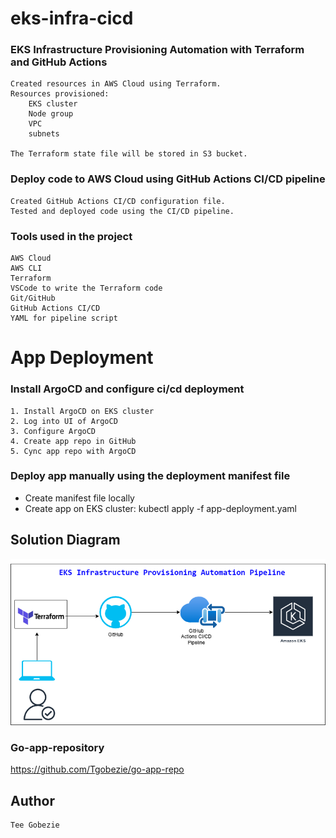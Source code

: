 # eks-infra-cicd


### EKS Infrastructure Provisioning Automation with Terraform and GitHub Actions
```
Created resources in AWS Cloud using Terraform.
Resources provisioned:
    EKS cluster
    Node group 
    VPC
    subnets 

The Terraform state file will be stored in S3 bucket.
```


### Deploy code to AWS Cloud using GitHub Actions CI/CD pipeline
```
Created GitHub Actions CI/CD configuration file.
Tested and deployed code using the CI/CD pipeline.
```


### Tools used in the project
```
AWS Cloud
AWS CLI
Terraform
VSCode to write the Terraform code
Git/GitHub
GitHub Actions CI/CD
YAML for pipeline script
```


# App Deployment

### Install ArgoCD and configure ci/cd deployment
```
1. Install ArgoCD on EKS cluster
2. Log into UI of ArgoCD
3. Configure ArgoCD
4. Create app repo in GitHub
5. Cync app repo with ArgoCD
```


### Deploy app manually using the deployment manifest file
- Create manifest file locally
- Create app on EKS cluster: kubectl apply -f app-deployment.yaml



## Solution Diagram
<img src="images/eks-infra-cicd.png" width="700">




### Go-app-repository
https://github.com/Tgobezie/go-app-repo




## Author
```
Tee Gobezie
```